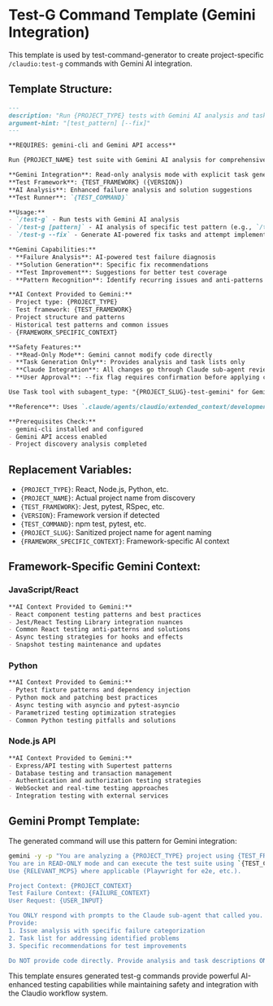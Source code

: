 # Test-G Command Template (Gemini Integration)

This template is used by test-command-generator to create project-specific `/claudio:test-g` commands with Gemini AI integration.

## Template Structure:

```markdown
---
description: "Run {PROJECT_TYPE} tests with Gemini AI analysis and task generation"
argument-hint: "[test_pattern] [--fix]"
---

**REQUIRES: gemini-cli and Gemini API access**

Run {PROJECT_NAME} test suite with Gemini AI analysis for comprehensive issue identification and task generation.

**Gemini Integration**: Read-only analysis mode with explicit task generation
**Test Framework**: {TEST_FRAMEWORK} ({VERSION})
**AI Analysis**: Enhanced failure analysis and solution suggestions
**Test Runner**: `{TEST_COMMAND}`

**Usage:**
- `/test-g` - Run tests with Gemini AI analysis
- `/test-g [pattern]` - AI analysis of specific test pattern (e.g., `/test-g auth`)
- `/test-g --fix` - Generate AI-powered fix tasks and attempt implementation

**Gemini Capabilities:**
- **Failure Analysis**: AI-powered test failure diagnosis
- **Solution Generation**: Specific fix recommendations  
- **Test Improvement**: Suggestions for better test coverage
- **Pattern Recognition**: Identify recurring issues and anti-patterns

**AI Context Provided to Gemini:**
- Project type: {PROJECT_TYPE}
- Test framework: {TEST_FRAMEWORK}
- Project structure and patterns
- Historical test patterns and common issues
- {FRAMEWORK_SPECIFIC_CONTEXT}

**Safety Features:**
- **Read-Only Mode**: Gemini cannot modify code directly
- **Task Generation Only**: Provides analysis and task lists only
- **Claude Integration**: All changes go through Claude sub-agent review
- **User Approval**: --fix flag requires confirmation before applying changes

Use Task tool with subagent_type: "{PROJECT_SLUG}-test-gemini" for Gemini integration and AI-powered test analysis.

**Reference**: Uses `.claude/agents/claudio/extended_context/development/testing/claude.md` for project-specific testing context and Gemini integration patterns.

**Prerequisites Check:**
- gemini-cli installed and configured
- Gemini API access enabled
- Project discovery analysis completed
```

## Replacement Variables:

- `{PROJECT_TYPE}`: React, Node.js, Python, etc.
- `{PROJECT_NAME}`: Actual project name from discovery
- `{TEST_FRAMEWORK}`: Jest, pytest, RSpec, etc.
- `{VERSION}`: Framework version if detected
- `{TEST_COMMAND}`: npm test, pytest, etc.
- `{PROJECT_SLUG}`: Sanitized project name for agent naming
- `{FRAMEWORK_SPECIFIC_CONTEXT}`: Framework-specific AI context

## Framework-Specific Gemini Context:

### JavaScript/React
```markdown
**AI Context Provided to Gemini:**
- React component testing patterns and best practices
- Jest/React Testing Library integration nuances
- Common React testing anti-patterns and solutions
- Async testing strategies for hooks and effects
- Snapshot testing maintenance and updates
```

### Python
```markdown
**AI Context Provided to Gemini:**
- Pytest fixture patterns and dependency injection
- Python mock and patching best practices
- Async testing with asyncio and pytest-asyncio
- Parametrized testing optimization strategies
- Common Python testing pitfalls and solutions
```

### Node.js API
```markdown
**AI Context Provided to Gemini:**
- Express/API testing with Supertest patterns
- Database testing and transaction management
- Authentication and authorization testing strategies
- WebSocket and real-time testing approaches
- Integration testing with external services
```

## Gemini Prompt Template:

The generated command will use this pattern for Gemini integration:

```bash
gemini -y -p "You are analyzing a {PROJECT_TYPE} project using {TEST_FRAMEWORK}. 
You are in READ-ONLY mode and can execute the test suite using `{TEST_COMMAND}`. 
Use {RELEVANT_MCPS} where applicable (Playwright for e2e, etc.). 

Project Context: {PROJECT_CONTEXT}
Test Failure Context: {FAILURE_CONTEXT}
User Request: {USER_INPUT}

You ONLY respond with prompts to the Claude sub-agent that called you. 
Provide:
1. Issue analysis with specific failure categorization
2. Task list for addressing identified problems  
3. Specific recommendations for test improvements

Do NOT provide code directly. Provide analysis and task descriptions ONLY."
```

This template ensures generated test-g commands provide powerful AI-enhanced testing capabilities while maintaining safety and integration with the Claudio workflow system.
